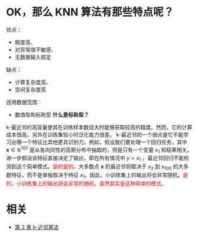 

# OK，那么 KNN 算法有那些特点呢？


优点：

* 精度高、
* 对异常值不敏感、
* 无数据输入假定

缺点：

* 计算复杂度高、
* 空间复杂度高


适用数据范围：

* 数值型和标称型 **什么是标称型？**


k-最近邻的高容量使其在训练样本数目大时能够获取较高的精度。然而，它的计算成本很高，另外在训练集较小时泛化能力很差。 k-最近邻的一个弱点是它不能学习出哪一个特征比其他更具识别力。例如，假设我们要处理一个回归任务，其中 $\boldsymbol{x} \in \mathbb{R}^{100}$ 是从各向同性的高斯分布中抽取的，但是只有一个变量 $x_{1}$ 和结果相关。进一步假设该特征直接决定了输出，即在所有情况中 $y=x_{1}$ 。最近邻回归不能检测到这个简单模式。<span style="color:red;">是的是的。</span>大多数点 $\boldsymbol{x}$ 的最近邻将取决于 $x_{2}$ 到 $x_{100}$ 的大多数特征，而不是单独取决于特征 $x_{1}$。因此，小训练集上的输出将会非常随机。<span style="color:red;">是的，小训练集上的输出将会非常的随机。虽然其实是这种简单的模式。</span>



# 相关

- [第 2 章 k-近邻算法](http://ml.apachecn.org/mlia/knn/)
